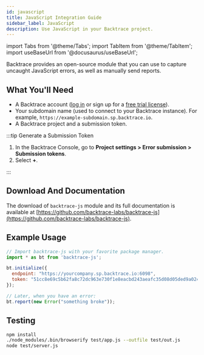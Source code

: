 ```yaml
---
id: javascript
title: JavaScript Integration Guide
sidebar_label: JavaScript
description: Use JavaScript in your Backtrace project.
---
```


import Tabs from '@theme/Tabs';
import TabItem from '@theme/TabItem';
import useBaseUrl from '@docusaurus/useBaseUrl';

Backtrace provides an open-source module that you can use to capture uncaught JavaScript errors, as well as manually send reports.

## What You'll Need

- A Backtrace account ([log in](https://backtrace.io/login) or sign up for a [free trial license](https://backtrace.io/sign-up)).
- Your subdomain name (used to connect to your Backtrace instance). For example, `https://example-subdomain.sp.backtrace.io`.
- A Backtrace project and a submission token.

:::tip Generate a Submission Token

1. In the Backtrace Console, go to **Project settings > Error submission > Submission tokens**.
1. Select **+**.

:::

## Download And Documentation

The download of `backtrace-js` module and its full documentation is available at [https://github.com/backtrace-labs/backtrace-js](https://github.com/backtrace-labs/backtrace-js).

## Example Usage

```javascript
// Import backtrace-js with your favorite package manager.
import * as bt from 'backtrace-js';

bt.initialize({
  endpoint: "https://yourcompany.sp.backtrace.io:6098",
  token: "51cc8e69c5b62fa8c72dc963e730f1e8eacbd243aeafc35d08d05ded9a024121"
});

// Later, when you have an error:
bt.report(new Error("something broke"));
```

## Testing

```bash
npm install
./node_modules/.bin/browserify test/app.js --outfile test/out.js
node test/server.js
```
